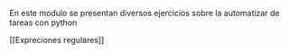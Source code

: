 
En este modulo se presentan diversos ejercicios sobre la automatizar  de tareas con python

[[Expreciones regulares]]